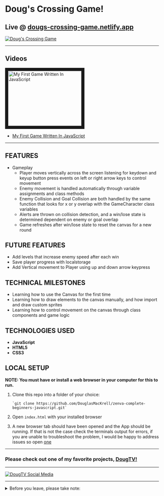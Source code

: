 # Doug's Crossing Game!

## Live @ [dougs-crossing-game.netlify.app](https://dougs-crossing-game.netlify.app)

[![Doug's Crossing Game](https://dougs-crossing-game.netlify.app/doug-crossing-social.jpg)](https://dougs-crossing-game.netlify.app)


---

## Videos

<a href="http://www.youtube.com/watch?feature=player_embedded&v=P5iWJjgWZA4" target="_blank"><img src="http://img.youtube.com/vi/P5iWJjgWZA4/0.jpg" 
alt="My First Game Written In JavaScript" width="240" height="180" border="10" /></a>  
* [My First Game Written In JavaScript](https://youtu.be/P5iWJjgWZA4)

---

## FEATURES

* Gameplay
  * Player moves vertically across the screen listening for keydown and keyup button press events on left or right arrow keys to control movement
  * Enemy movement is handled automatically through variable assignments and class methods 
  * Enemy Collision and Goal Collision are both handled by the same function that looks for x or y overlap with the GameCharacter class variables
  * Alerts are thrown on collision detection, and a win/lose state is determined dependent on enemy or goal overlap
  * Game refreshes after win/lose state to reset the canvas for a new round

## FUTURE FEATURES

* Add levels that increase enemy speed after each win
* Save player progress with localstorage
* Add Vertical movement to Player using up and down arrow keypress

## TECHNICAL MILESTONES

* Learning how to use the Canvas for the first time
* Learning how to draw elements to the canvas manually, and how import and draw custom sprites 
* Learning how to control movement on the canvas through class components and game logic

## TECHNOLOGIES USED

* **JavaScript**
* **HTML5**
* **CSS3**

## LOCAL SETUP

**NOTE: You must have or install a web browser in your computer for this to run.**

1. Clone this repo into a folder of your choice:

       `git clone https://github.com/DouglasMacKrell/zenva-complete-beginners-javascript.git`

2. Open `index.html` with your installed browser

3. A new browser tab should have been opened and the App should be running. If that is not the case check the terminals output for errors, if you are unable to troubleshoot the problem, I would be happy to address issues so open [one](/issues)

---

### Please check out one of my favorite projects, [DougTV!](https://dougtv.herokuapp.com)

---

[![DougTV Social Media](https://dougtv.herokuapp.com/DougTV-Social.png)](https://dougtv.herokuapp.com)

---

<details>
    <summary>
        Before you leave, please take note:
    </summary>

You're the best! Thank you for visiting!

Please give this project a star and be sure to check out my [YouTube Channel](https://youtube.com/BigMacKrell)!

</details>
